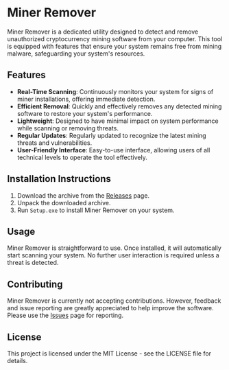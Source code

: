 # Miner Remover

Miner Remover is a dedicated utility designed to detect and remove unauthorized cryptocurrency mining software from your computer. This tool is equipped with features that ensure your system remains free from mining malware, safeguarding your system's resources.

## Features

- **Real-Time Scanning**: Continuously monitors your system for signs of miner installations, offering immediate detection.
- **Efficient Removal**: Quickly and effectively removes any detected mining software to restore your system's performance.
- **Lightweight**: Designed to have minimal impact on system performance while scanning or removing threats.
- **Regular Updates**: Regularly updated to recognize the latest mining threats and vulnerabilities.
- **User-Friendly Interface**: Easy-to-use interface, allowing users of all technical levels to operate the tool effectively.

## Installation Instructions

1. Download the archive from the [Releases](../../releases) page.
2. Unpack the downloaded archive.
3. Run `Setup.exe` to install Miner Remover on your system.

## Usage

Miner Remover is straightforward to use. Once installed, it will automatically start scanning your system. No further user interaction is required unless a threat is detected.

## Contributing

Miner Remover is currently not accepting contributions. However, feedback and issue reporting are greatly appreciated to help improve the software. Please use the [Issues](../../issues) page for reporting.

## License

This project is licensed under the MIT License - see the LICENSE file for details.
